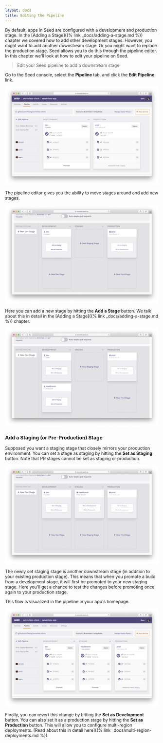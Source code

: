 ```yaml
---
layout: docs
title: Editing the Pipeline
---
```


By default, apps in Seed are configured with a development and production stage. In the [Adding a Stage]({% link _docs/adding-a-stage.md %}) chapter we covered how to add other development stages. However, you might want to add another downstream stage. Or you might want to replace the production stage. Seed allows you to do this through the pipeline editor. In this chapter we'll look at how to edit your pipeline on Seed.

> Edit your Seed pipeline to add a downstream stage

Go to the Seed console, select the **Pipeline** tab, and click the **Edit Pipeline** link.

![Click edit pipeline from homepage](/assets/docs/editing-the-pipeline/click-edit-pipeline-from-homepage.png)

The pipeline editor gives you the ability to move stages around and add new stages.

![View edit pipeline](/assets/docs/editing-the-pipeline/view-edit-pipeline.png)

Here you can add a new stage by hitting the **Add a Stage** button. We talk about this in detail in the [Adding a Stage]({% link _docs/adding-a-stage.md %}) chapter.

![Add new stage in pipeline](/assets/docs/editing-the-pipeline/add-new-stage-in-pipeline.png)

### Add a Staging (or Pre-Production) Stage

Supposed you want a staging stage that closely mirrors your production environment. You can set a stage as staging by hitting the **Set as Staging** button. Note that PR stages cannot be set as staging or production.

![Click set as staging in pipeline](/assets/docs/editing-the-pipeline/click-set-as-staging-in-pipeline.png)

The newly set staging stage is another downstream stage (in addition to your existing production stage). This means that when you promote a build from a development stage, it will first be promoted to your new staging stage. Here you'll get a chance to test the changes before promoting once again to your production stage.

This flow is visualized in the pipeline in your app's homepage.

![View new pipeline](/assets/docs/editing-the-pipeline/view-new-pipeline.png)

Finally, you can revert this change by hitting the **Set as Development** button. You can also set it as a production stage by hitting the **Set as Production** button. This will allow you to configure multi-region deployments. [Read about this in detail here]({% link _docs/multi-region-deployments.md %}).
